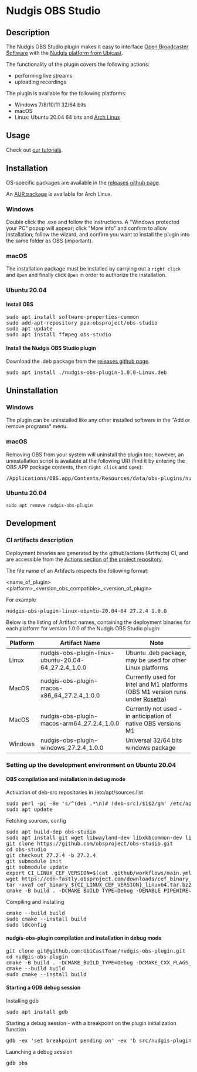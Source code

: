 # Nudgis OBS Studio

## Description

The Nudgis OBS Studio plugin makes it easy to interface [Open Broadcaster Software](https://obsproject.com) with the [Nudgis platform from Ubicast](https://www.ubicast.eu).

The functionality of the plugin covers the following actions:
- performing live streams
- uploading recordings

The plugin is available for the following platforms:
- Windows 7/8/10/11 32/64 bits
- macOS
- Linux: Ubuntu 20.04 64 bits and [Arch Linux](https://aur.archlinux.org/packages/nudgis-obs-plugin)

## Usage

Check out [our tutorials](https://help.ubicast.tv/channels/#obs_54803).

## Installation

OS-specific packages are available in the [releases github page](https://github.com/UbiCastTeam/nudgis-obs-plugin/releases). 

An [AUR package](https://aur.archlinux.org/packages/nudgis-obs-plugin) is available for Arch Linux.

### Windows

Double click the .exe and follow the instructions. A "Windows protected your PC" popup will appear; click "More info" and confirm to allow installation; follow the wizard, and confirm you want to install the plugin into the same folder as OBS (important).

### macOS

The installation package must be installed by carrying out a ```right click``` and ```Open``` and finally click ```Open``` in order to authorize the installation.

### Ubuntu 20.04

#### Install OBS

<pre>
sudo apt install software-properties-common
sudo add-apt-repository ppa:obsproject/obs-studio
sudo apt update
sudo apt install ffmpeg obs-studio
</pre>

#### Install the Nudgis OBS Studio plugin

Download the .deb package from the [releases github page](https://github.com/UbiCastTeam/nudgis-obs-plugin/releases).

<pre>
sudo apt install ./nudgis-obs-plugin-1.0.0-Linux.deb
</pre>

## Uninstallation

### Windows

The plugin can be uninstalled like any other installed software in the "Add or remove programs" menu.

### macOS

Removing OBS from your system will uninstall the plugin too; however, an uninstallation script is available at the following URI (find it by entering the OBS APP package contents, then ```right click``` and ```Open```):

<pre>
/Applications/OBS.app/Contents/Resources/data/obs-plugins/nudgis-obs-plugin/nudgis-obs-plugin-uninstall.command
</pre>

### Ubuntu 20.04

```
sudo apt remove nudgis-obs-plugin
```

## Development

### CI artifacts description

Deployment binaries are generated by the github/actions (Artifacts) CI, and are accessible from the [Actions section of the project repository](https://github.com/UbiCastTeam/nudgis-obs-plugin/actions).  

The file name of an Artifacts respects the following format:

\<name_of_plugin>\<platform>\_\<version_obs_compatible>_\<version_of_plugin>

For example
<pre>
nudgis-obs-plugin-linux-ubuntu-20.04-64_27.2.4_1.0.0
</pre>

Below is the listing of Artifact names, containing the deployment binaries for each platform for version 1.0.0 of the Nudgis OBS Studio plugin:

| Platform | Artifact Name                                        | Note                                                                                                                              |
| -------- | ---------------------------------------------------- | --------------------------------------------------------------------------------------------------------------------------------- |
| Linux    | nudgis-obs-plugin-linux-ubuntu-20.04-64_27.2.4_1.0.0 | Ubuntu .deb package, may be used for other Linux platforms                                                                        |
| MacOS    | nudgis-obs-plugin-macos-x86_64_27.2.4_1.0.0          | Currently used for Intel and M1 platforms (OBS M1 version runs under [Rosetta](https://en.wikipedia.org/wiki/Rosetta_(software))) |
| MacOS    | nudgis-obs-plugin-macos-arm64_27.2.4_1.0.0           | Currently not used - in anticipation of native OBS versions M1                                                                    |
| Windows  | nudgis-obs-plugin-windows_27.2.4_1.0.0               | Universal 32/64 bits windows package                                                                                              |

### Setting up the development environment on Ubuntu 20.04

#### OBS compilation and installation in debug mode

Activation of deb-src repositories in /etc/apt/sources.list
<pre>
sudo perl -pi -0e 's/^(deb .*\n)# (deb-src)/$1$2/gm' /etc/apt/sources.list
sudo apt update
</pre>

Fetching sources, config
<pre>
sudo apt build-dep obs-studio
sudo apt install git wget libwayland-dev libxkbcommon-dev libxcb-composite0-dev libpci-dev qtbase5-private-dev
git clone https://github.com/obsproject/obs-studio.git
cd obs-studio
git checkout 27.2.4 -b 27.2.4
git submodule init
git submodule update
export CI_LINUX_CEF_VERSION=$(cat .github/workflows/main.yml | sed -En "s/[ ]+LINUX_CEF_BUILD_VERSION: '([0-9]+)'/\1/p")
wget https://cdn-fastly.obsproject.com/downloads/cef_binary_${CI_LINUX_CEF_VERSION}_linux64.tar.bz2
tar -xvaf cef_binary_${CI_LINUX_CEF_VERSION}_linux64.tar.bz2
cmake -B build . -DCMAKE_BUILD_TYPE=Debug -DENABLE_PIPEWIRE=FALSE -DCEF_ROOT_DIR=${PWD}/cef_binary_${CI_LINUX_CEF_VERSION}_linux64 -DCMAKE_CXX_FLAGS_DEBUG='-O0 -g3' -DCMAKE_C_FLAGS_DEBUG='-O0 -g3'
</pre>

Compiling and Installing
<pre>
cmake --build build
sudo cmake --install build
sudo ldconfig
</pre>

#### nudgis-obs-plugin compilation and installation in debug mode

<pre>
git clone git@github.com:UbiCastTeam/nudgis-obs-plugin.git
cd nudgis-obs-plugin
cmake -B build . -DCMAKE_BUILD_TYPE=Debug -DCMAKE_CXX_FLAGS_DEBUG='-O0 -g3' -DCMAKE_C_FLAGS_DEBUG='-O0 -g3'
cmake --build build
sudo cmake --install build
</pre>

#### Starting a GDB debug session

Installing gdb
<pre>
sudo apt install gdb
</pre>

Starting a debug session - with a breakpoint on the plugin initialization function
<pre>
gdb -ex 'set breakpoint pending on' -ex 'b src/nudgis-plugin.cpp:obs_module_load' -ex r obs
</pre>

Launching a debug session
<pre>
gdb obs
</pre>
